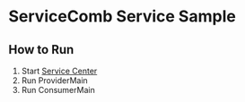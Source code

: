 # ServiceComb Service Sample
## How to Run
1. Start [Service Center](https://github.com/ServiceComb/service-center/releases)
1. Run ProviderMain
1. Run ConsumerMain